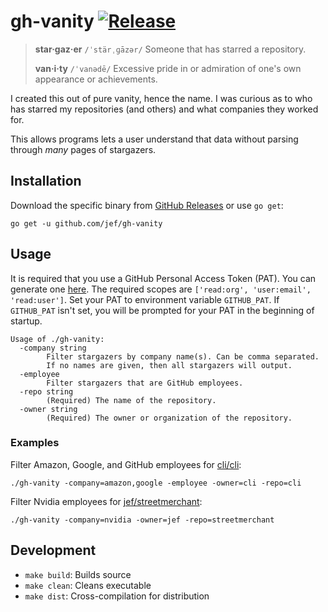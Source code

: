 # gh-vanity [![Release](https://github.com/jef/gh-vanity/actions/workflows/release.yaml/badge.svg)](https://github.com/jef/gh-vanity/actions/workflows/release.yaml)

> **star·gaz·er** `/ˈstärˌɡāzər/` Someone that has starred a repository.
>
> **van·i·ty** `/ˈvanədē/` Excessive pride in or admiration of one's own appearance or achievements.

I created this out of pure vanity, hence the name. I was curious as to who has starred my repositories (and others) and what companies they worked for.

This allows programs lets a user understand that data without parsing through _many_ pages of stargazers.

## Installation

Download the specific binary from [GitHub Releases](https://github.com/jef/gh-vanity/releases) or use `go get`:

```shell
go get -u github.com/jef/gh-vanity
```

## Usage

It is required that you use a GitHub Personal Access Token (PAT). You can generate one [here](https://github.com/settings/tokens/new). The required scopes are `['read:org', 'user:email', 'read:user']`. Set your PAT to environment variable `GITHUB_PAT`. If `GITHUB_PAT` isn't set, you will be prompted for your PAT in the beginning of startup.

```
Usage of ./gh-vanity:
  -company string
    	Filter stargazers by company name(s). Can be comma separated.
    	If no names are given, then all stargazers will output.
  -employee
    	Filter stargazers that are GitHub employees.
  -repo string
    	(Required) The name of the repository.
  -owner string
    	(Required) The owner or organization of the repository.
```

### Examples

Filter Amazon, Google, and GitHub employees for [cli/cli](https://github.com/cli/cli):

```
./gh-vanity -company=amazon,google -employee -owner=cli -repo=cli
```

Filter Nvidia employees for [jef/streetmerchant](https://github.com/jef/streetmerchant):

```
./gh-vanity -company=nvidia -owner=jef -repo=streetmerchant
```

## Development

- `make build`: Builds source
- `make clean`: Cleans executable
- `make dist`: Cross-compilation for distribution
